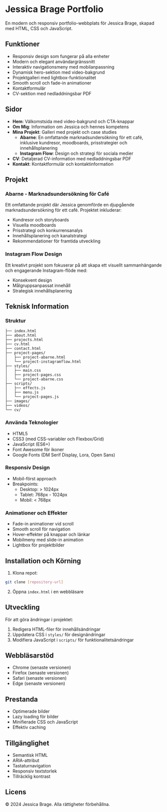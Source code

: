 # Jessica Brage Portfolio

En modern och responsiv portfolio-webbplats för Jessica Brage, skapad med HTML, CSS och JavaScript.

## Funktioner

- Responsiv design som fungerar på alla enheter
- Modern och elegant användargränssnitt
- Interaktiv navigationsmeny med mobilanpassning
- Dynamisk hero-sektion med video-bakgrund
- Projektgalleri med lightbox-funktionalitet
- Smooth scroll och fade-in animationer
- Kontaktformulär
- CV-sektion med nedladdningsbar PDF

## Sidor

- **Hem**: Välkomstsida med video-bakgrund och CTA-knappar
- **Om Mig**: Information om Jessica och hennes kompetens
- **Mina Projekt**: Galleri med projekt och case studies
  - **Abarne**: En omfattande marknadsundersökning för ett café, inklusive kundresor, moodboards, prisstrategier och innehållsplanering
  - **Instagram Flow**: Design och strategi för sociala medier
- **CV**: Detaljerad CV-information med nedladdningsbar PDF
- **Kontakt**: Kontaktformulär och kontaktinformation

## Projekt

### Abarne - Marknadsundersökning för Café
Ett omfattande projekt där Jessica genomförde en djupgående marknadsundersökning för ett café. Projektet inkluderar:
- Kundresor och storyboards
- Visuella moodboards
- Prisstrategi och konkurrensanalys
- Innehållsplanering och kanalstrategi
- Rekommendationer för framtida utveckling

### Instagram Flow Design
Ett kreativt projekt som fokuserar på att skapa ett visuellt sammanhängande och engagerande Instagram-flöde med:
- Konsekvent design
- Målgruppsanpassat innehåll
- Strategisk innehållsplanering

## Teknisk Information

### Struktur
```
├── index.html
├── about.html
├── projects.html
├── cv.html
├── contact.html
├── project-pages/
│   ├── project-abarne.html
│   └── project-instagramflow.html
├── styles/
│   ├── main.css
│   ├── project-pages.css
│   └── project-abarne.css
├── scripts/
│   ├── effects.js
│   ├── menu.js
│   └── project-pages.js
├── images/
├── videos/
└── cv/
```

### Använda Teknologier

- HTML5
- CSS3 (med CSS-variabler och Flexbox/Grid)
- JavaScript (ES6+)
- Font Awesome för ikoner
- Google Fonts (DM Serif Display, Lora, Open Sans)

### Responsiv Design

- Mobil-först approach
- Breakpoints:
  - Desktop: > 1024px
  - Tablet: 768px - 1024px
  - Mobil: < 768px

### Animationer och Effekter

- Fade-in animationer vid scroll
- Smooth scroll för navigation
- Hover-effekter på knappar och länkar
- Mobilmeny med slide-in animation
- Lightbox för projektbilder

## Installation och Körning

1. Klona repot:
```bash
git clone [repository-url]
```

2. Öppna `index.html` i en webbläsare

## Utveckling

För att göra ändringar i projektet:

1. Redigera HTML-filer för innehållsändringar
2. Uppdatera CSS i `styles/` för designändringar
3. Modifiera JavaScript i `scripts/` för funktionalitetsändringar

## Webbläsarstöd

- Chrome (senaste versionen)
- Firefox (senaste versionen)
- Safari (senaste versionen)
- Edge (senaste versionen)

## Prestanda

- Optimerade bilder
- Lazy loading för bilder
- Minifierade CSS och JavaScript
- Effektiv caching

## Tillgänglighet

- Semantisk HTML
- ARIA-attribut
- Tastaturnavigation
- Responsiv textstorlek
- Tillräcklig kontrast

## Licens

© 2024 Jessica Brage. Alla rättigheter förbehållna. 
